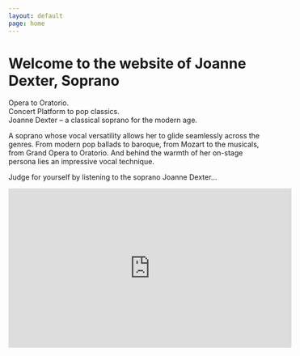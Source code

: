 ```yaml
---
layout: default
page: home
---
```

<h1>Welcome to the website of Joanne Dexter, Soprano</h1>
<p class="intro">Opera to Oratorio.<br>
Concert Platform to pop classics.<br>
Joanne Dexter &#8211; a classical soprano for the modern age.</p>
<p>A soprano whose vocal versatility allows her to glide seamlessly across the genres. From modern pop ballads to baroque, from Mozart to the musicals, from Grand Opera to Oratorio. And behind the warmth of her on-stage persona lies an impressive vocal technique.</p>
<p>Judge for yourself by listening to the soprano Joanne Dexter&#8230;</p>
<p><iframe width="560" height="315" src="http://www.youtube-nocookie.com/embed/hU5gGGWoXBU?rel=0" frameborder="0" allowfullscreen></iframe></p>